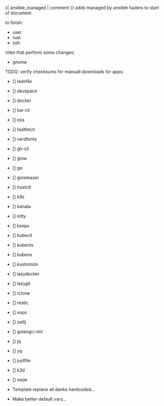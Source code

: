 {{ ansible_managed | comment }} adds managed by ansible haders to start of document

to finish:

- user
- rust
- zsh

roles that perform some changes:

- gnome

TODO: verify checksums for manuall downloads for apps:

- [] taskfile
- [] devspace
- [] docker
- [] bw-cli
- [] eza
- [] fastfetch
- [] nerdfonts
- [] gh-cli
- [] glow
- [] go
- [] goreleaser
- [] hostctl
- [] k9s
- [] kanata
- [] kitty
- [] ksops
- [] kubectl
- [] kubectx
- [] kubens
- [] kustomize
- [] lazydocker
- [] lazygit
- [] rclone
- [] restic
- [] sops
- [] zellij
- [] golangci-lint
- [] jq
- [] yq
- [] justfile
- [] k3d
- [] node

- Template replace all danko hardcoded...
- Make better default vars...
